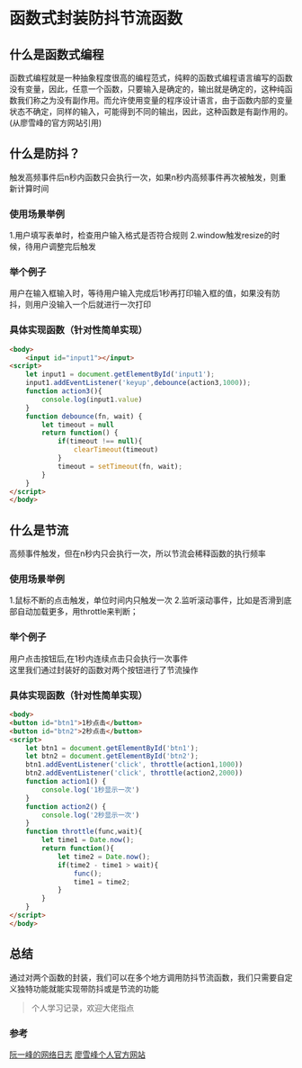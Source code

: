 # 函数式封装防抖节流函数

## 什么是函数式编程
函数式编程就是一种抽象程度很高的编程范式，纯粹的函数式编程语言编写的函数没有变量，因此，任意一个函数，只要输入是确定的，输出就是确定的，这种纯函数我们称之为没有副作用。而允许使用变量的程序设计语言，由于函数内部的变量状态不确定，同样的输入，可能得到不同的输出，因此，这种函数是有副作用的。(从廖雪峰的官方网站引用)

## 什么是防抖？
触发高频事件后n秒内函数只会执行一次，如果n秒内高频事件再次被触发，则重新计算时间

### 使用场景举例
1.用户填写表单时，检查用户输入格式是否符合规则
2.window触发resize的时候，待用户调整完后触发

### 举个例子
用户在输入框输入时，等待用户输入完成后1秒再打印输入框的值，如果没有防抖，则用户没输入一个后就进行一次打印

### 具体实现函数（针对性简单实现）
```html
<body>
    <input id="input1"></input>
<script>
    let input1 = document.getElementById('input1');
    input1.addEventListener('keyup',debounce(action3,1000));
    function action3(){
        console.log(input1.value)
    }
    function debounce(fn, wait) {
        let timeout = null
        return function() {
            if(timeout !== null){
                clearTimeout(timeout)     
            }
            timeout = setTimeout(fn, wait);
        }
    }
</script>
</body>
```
## 什么是节流
高频事件触发，但在n秒内只会执行一次，所以节流会稀释函数的执行频率

### 使用场景举例
1.鼠标不断的点击触发，单位时间内只触发一次
2.监听滚动事件，比如是否滑到底部自动加载更多，用throttle来判断；
### 举个例子
用户点击按钮后,在1秒内连续点击只会执行一次事件<br>
这里我们通过封装好的函数对两个按钮进行了节流操作

### 具体实现函数（针对性简单实现）
```html
<body>
<button id="btn1">1秒点击</button>
<button id="btn2">2秒点击</button>
<script>
    let btn1 = document.getElementById('btn1');
    let btn2 = document.getElementById('btn2');
    btn1.addEventListener('click', throttle(action1,1000))
    btn2.addEventListener('click', throttle(action2,2000))
    function action1() {
        console.log('1秒显示一次')
    }
    function action2() {
        console.log('2秒显示一次')
    }
    function throttle(func,wait){
        let time1 = Date.now();
        return function(){
            let time2 = Date.now();
            if(time2 - time1 > wait){
                func();
                time1 = time2;
            }
        }
    }
</script>
</body>
```

## 总结
通过对两个函数的封装，我们可以在多个地方调用防抖节流函数，我们只需要自定义独特功能就能实现带防抖或是节流的功能

> 个人学习记录，欢迎大佬指点

### 参考
[阮一峰的网络日志](http://www.ruanyifeng.com/blog/2012/04/functional_programming.html)
[廖雪峰个人官方网站](https://www.liaoxuefeng.com/wiki/1016959663602400/1017328525009056)